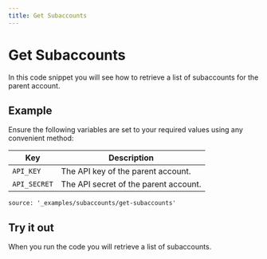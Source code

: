 ```yaml
---
title: Get Subaccounts
---
```


# Get Subaccounts

In this code snippet you will see how to retrieve a list of subaccounts for the parent account.

## Example

Ensure the following variables are set to your required values using any convenient method:

Key | Description
-- | --
`API_KEY` | The API key of the parent account.
`API_SECRET` | The API secret of the parent account.

```code_snippets
source: '_examples/subaccounts/get-subaccounts'
```

## Try it out

When you run the code you will retrieve a list of subaccounts.
